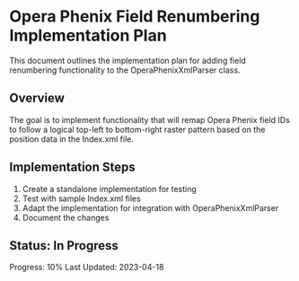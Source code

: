 # Opera Phenix Field Renumbering Implementation Plan

This document outlines the implementation plan for adding field renumbering functionality to the OperaPhenixXmlParser class.

## Overview
The goal is to implement functionality that will remap Opera Phenix field IDs to follow a logical top-left to bottom-right raster pattern based on the position data in the Index.xml file.

## Implementation Steps
1. Create a standalone implementation for testing
2. Test with sample Index.xml files
3. Adapt the implementation for integration with OperaPhenixXmlParser
4. Document the changes

## Status: In Progress
Progress: 10%
Last Updated: 2023-04-18
